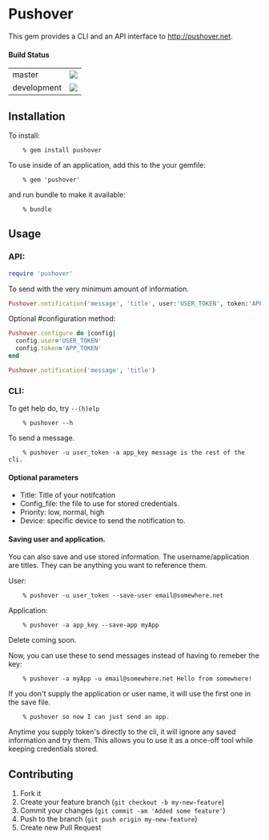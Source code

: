 # Pushover

This gem provides a CLI and an API interface to http://pushover.net.

#### Build Status
<table border="0">
  <tr>
    <td>master</td>
    <td><a href=http://travis-ci.org/erniebrodeur/pushover?branch=master><img src="https://secure.travis-ci.org/erniebrodeur/pushover.png?branch=master"/></h> </td>
  </tr>
  <tr>
    <td>development</td>
    <td><a href=http://travis-ci.org/erniebrodeur/pushover?branch=development><img src="https://secure.travis-ci.org/erniebrodeur/pushover.png?branch=development"/></h> </td>
  </tr>
</table>

## Installation

To install:

		% gem install pushover

To use inside of an application, add this to the your gemfile:

		% gem 'pushover'

and run bundle to make it available:

		% bundle

## Usage

### API:
```ruby
require 'pushover'
```

To send with the very minimum amount of information.

```ruby
Pushover.notification('message', 'title', user:'USER_TOKEN', token:'APP_TOKEN')
```

Optional #configuration method:
```ruby
Pushover.configure do |config|
  config.user='USER_TOKEN'
  config.token='APP_TOKEN'
end

Pushover.notification('message', 'title')
```
### CLI:

To get help do, try ```--(h)elp```


		% pushover --h

To send a message.

		% pushover -u user_token -a app_key message is the rest of the cli.

#### Optional parameters

* Title: Title of your notifcation
* Config_file: the file to use for stored credentials.
* Priority: low, normal, high
* Device: specific device to send the notification to.


#### Saving user and application.

You can also save and use stored information.  The username/application are titles.  They can be anything you want to reference them.

User:

		% pushover -u user_token --save-user email@somewhere.net

Application:

		% pushover -a app_key --save-app myApp

Delete coming soon.

Now, you can use these to send messages instead of having to remeber the key:

		% pushover -a myApp -u email@somewhere.net Hello from somewhere!

If you don't supply the application or user name, it will use the first one in the save file.

		% pushover so now I can just send an app.

Anytime you supply token's directly to the cli, it will ignore any saved information and try them.  This allows you to use it as a once-off tool while keeping credentials stored.

## Contributing

1. Fork it
2. Create your feature branch (`git checkout -b my-new-feature`)
3. Commit your changes (`git commit -am 'Added some feature'`)
4. Push to the branch (`git push origin my-new-feature`)
5. Create new Pull Request
